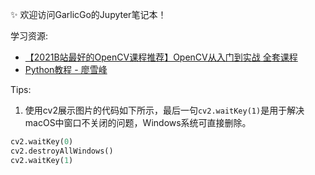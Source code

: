 ✨ 欢迎访问GarlicGo的Jupyter笔记本！

学习资源:
- [【2021B站最好的OpenCV课程推荐】OpenCV从入门到实战 全套课程](https://www.bilibili.com/video/BV1PV411774y?from=search&seid=15932565624720465096&spm_id_from=333.337.0.0)
- [Python教程 - 廖雪峰](https://www.liaoxuefeng.com/wiki/1016959663602400)

Tips:
1. 使用cv2展示图片的代码如下所示，最后一句`cv2.waitKey(1)`是用于解决macOS中窗口不关闭的问题，Windows系统可直接删除。
```python
cv2.waitKey(0)
cv2.destroyAllWindows()
cv2.waitKey(1)
```